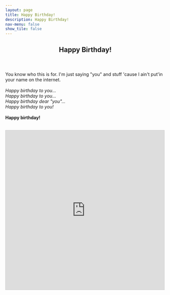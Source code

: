 ```yaml
---
layout: page
title: Happy Birthday!
description: Happy Birthday!
nav-menu: false
show_tile: false
---
```


<!-- Main -->
<div id="main" class="alt">

<!-- One -->
<section id="one">
	<div class="inner">
		<header class="major">
			<h1>Happy Birthday!</h1>
		</header>

You know who this is for. I'm just saying "you" and stuff 'cause I ain't put'in your name on the internet.
<br><br>
<i>Happy birthday to you...</i>
<br>
<i>Happy birthday to you...</i>
<br>
<i>Happy birthday dear "you"...</i>
<br>
<i>Happy birthday to you!</i>
<br><br>
<b>Happy birthday!</b>
<br><br>
<iframe src="https://www.desmos.com/3d/endou2ifgd?embed" width="500" height="500" style="border: 1px solid #ccc" frameborder=0></iframe>

</div>
</section>

